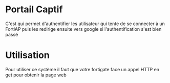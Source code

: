# Portail Captif

C'est qui permet d'authentifier les utilisateur qui tente de se connecter à un
FortiAP puis les redirige ensuite vers google si l'authentification s'est bien passé


# Utilisation

Pour utiliser ce système il faut que votre fortigate face un appel HTTP en get pour obtenir
la page web